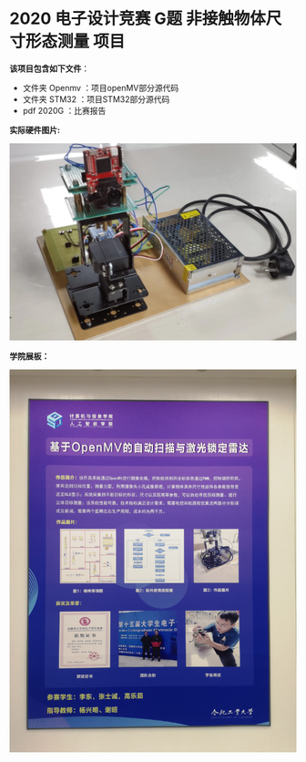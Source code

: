 # 2020 电子设计竞赛 G题 非接触物体尺寸形态测量 项目

**该项目包含如下文件**：

- 文件夹 Openmv ：项目openMV部分源代码
- 文件夹 STM32 ：项目STM32部分源代码
- pdf 2020G ：比赛报告

**实际硬件图片:**

![2](https://github.com/GRF-Sunomikp31/National-Undergraduate-Electronics-Design-Contest/blob/main/2020G/IMG/2.jpg)

**学院展板：**

![1](https://github.com/GRF-Sunomikp31/National-Undergraduate-Electronics-Design-Contest/blob/main/2020G/IMG/1.jpg)

